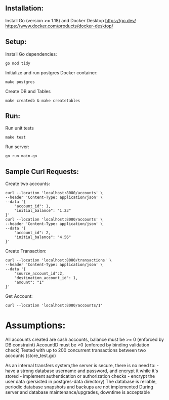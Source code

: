 ## Installation:

Install Go (version >= 1.18) and Docker Desktop
https://go.dev/
https://www.docker.com/products/docker-desktop/

## Setup:
Install Go dependencies:
```
go mod tidy
```

Initialize and run postgres Docker container:
```
make postgres
```
Create DB and Tables
```
make createdb & make createtables
```

## Run:

Run unit tests
```
make test
```

Run server:
```
go run main.go
```

## Sample Curl Requests:
Create two accounts:
```
curl --location 'localhost:8080/accounts' \
--header 'Content-Type: application/json' \
--data '{
    "account_id": 1,
    "initial_balance": "1.23"
}'
curl --location 'localhost:8080/accounts' \
--header 'Content-Type: application/json' \
--data '{
    "account_id": 2,
    "initial_balance": "4.56"
}'
```

Create Transaction:
```
curl --location 'localhost:8080/transactions' \
--header 'Content-Type: application/json' \
--data '{
    "source_account_id":2,
    "destination_account_id": 1,
    "amount": "1"
}'
```

Get Account:
```
curl --location 'localhost:8080/accounts/1'
```


# Assumptions:
All accounts created are cash accounts, balance must be >= 0 (enforced by DB constraint)
AccountID must be >0 (enforced by binding validation check)
Tested with up to 200 concurrent transactions between two accounts (store_test.go)

As an internal transfers system,the server is secure, there is no need to:
    - have a strong database username and password, and encrypt it while it's stored
    - implement authentication or authorization checks
    - encrypt the user data (persisted in postgres-data directory)
The database is reliable, periodic database snapshots and backups are not implemented
During server and database maintenance/upgrades, downtime is acceptable